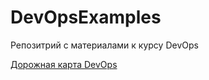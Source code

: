 # DevOpsExamples
Репозитрий с материалами к курсу DevOps 

[Дорожная карта DevOps](https://roadmap.sh/devops)
